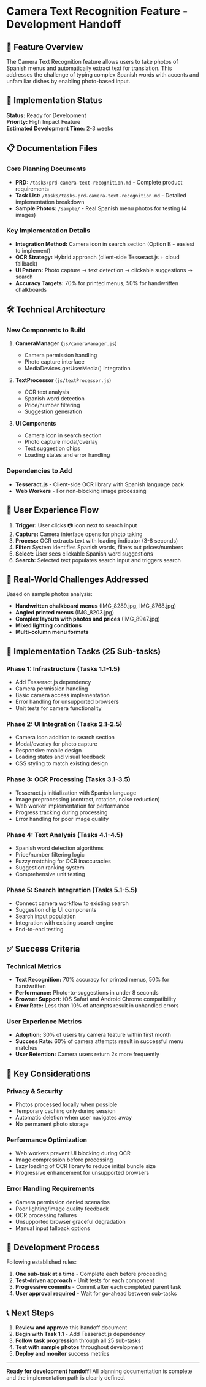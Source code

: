# Camera Text Recognition Feature - Development Handoff

## 📸 Feature Overview

The Camera Text Recognition feature allows users to take photos of Spanish menus and automatically extract text for translation. This addresses the challenge of typing complex Spanish words with accents and unfamiliar dishes by enabling photo-based input.

## 🎯 Implementation Status

**Status:** Ready for Development  
**Priority:** High Impact Feature  
**Estimated Development Time:** 2-3 weeks  

## 📋 Documentation Files

### Core Planning Documents
- **PRD:** `/tasks/prd-camera-text-recognition.md` - Complete product requirements
- **Task List:** `/tasks/tasks-prd-camera-text-recognition.md` - Detailed implementation breakdown
- **Sample Photos:** `/sample/` - Real Spanish menu photos for testing (4 images)

### Key Implementation Details
- **Integration Method:** Camera icon in search section (Option B - easiest to implement)
- **OCR Strategy:** Hybrid approach (client-side Tesseract.js + cloud fallback)
- **UI Pattern:** Photo capture → text detection → clickable suggestions → search
- **Accuracy Targets:** 70% for printed menus, 50% for handwritten chalkboards

## 🛠️ Technical Architecture

### New Components to Build
1. **CameraManager** (`js/cameraManager.js`)
   - Camera permission handling
   - Photo capture interface
   - MediaDevices.getUserMedia() integration

2. **TextProcessor** (`js/textProcessor.js`)
   - OCR text analysis
   - Spanish word detection
   - Price/number filtering
   - Suggestion generation

3. **UI Components**
   - Camera icon in search section
   - Photo capture modal/overlay
   - Text suggestion chips
   - Loading states and error handling

### Dependencies to Add
- **Tesseract.js** - Client-side OCR library with Spanish language pack
- **Web Workers** - For non-blocking image processing

## 🎨 User Experience Flow

1. **Trigger:** User clicks 📷 icon next to search input
2. **Capture:** Camera interface opens for photo taking
3. **Process:** OCR extracts text with loading indicator (3-8 seconds)
4. **Filter:** System identifies Spanish words, filters out prices/numbers
5. **Select:** User sees clickable Spanish word suggestions
6. **Search:** Selected text populates search input and triggers search

## 📱 Real-World Challenges Addressed

Based on sample photos analysis:
- **Handwritten chalkboard menus** (IMG_8289.jpg, IMG_8768.jpg)
- **Angled printed menus** (IMG_8203.jpg)
- **Complex layouts with photos and prices** (IMG_8947.jpg)
- **Mixed lighting conditions**
- **Multi-column menu formats**

## 🔧 Implementation Tasks (25 Sub-tasks)

### Phase 1: Infrastructure (Tasks 1.1-1.5)
- Add Tesseract.js dependency
- Camera permission handling
- Basic camera access implementation
- Error handling for unsupported browsers
- Unit tests for camera functionality

### Phase 2: UI Integration (Tasks 2.1-2.5)
- Camera icon addition to search section
- Modal/overlay for photo capture
- Responsive mobile design
- Loading states and visual feedback
- CSS styling to match existing design

### Phase 3: OCR Processing (Tasks 3.1-3.5)
- Tesseract.js initialization with Spanish language
- Image preprocessing (contrast, rotation, noise reduction)
- Web worker implementation for performance
- Progress tracking during processing
- Error handling for poor image quality

### Phase 4: Text Analysis (Tasks 4.1-4.5)
- Spanish word detection algorithms
- Price/number filtering logic
- Fuzzy matching for OCR inaccuracies
- Suggestion ranking system
- Comprehensive unit testing

### Phase 5: Search Integration (Tasks 5.1-5.5)
- Connect camera workflow to existing search
- Suggestion chip UI components
- Search input population
- Integration with existing search engine
- End-to-end testing

## ✅ Success Criteria

### Technical Metrics
- **Text Recognition:** 70% accuracy for printed menus, 50% for handwritten
- **Performance:** Photo-to-suggestions in under 8 seconds
- **Browser Support:** iOS Safari and Android Chrome compatibility
- **Error Rate:** Less than 10% of attempts result in unhandled errors

### User Experience Metrics
- **Adoption:** 30% of users try camera feature within first month
- **Success Rate:** 60% of camera attempts result in successful menu matches
- **User Retention:** Camera users return 2x more frequently

## 🚨 Key Considerations

### Privacy & Security
- Photos processed locally when possible
- Temporary caching only during session
- Automatic deletion when user navigates away
- No permanent photo storage

### Performance Optimization
- Web workers prevent UI blocking during OCR
- Image compression before processing
- Lazy loading of OCR library to reduce initial bundle size
- Progressive enhancement for unsupported browsers

### Error Handling Requirements
- Camera permission denied scenarios
- Poor lighting/image quality feedback
- OCR processing failures
- Unsupported browser graceful degradation
- Manual input fallback options

## 🔄 Development Process

Following established rules:
1. **One sub-task at a time** - Complete each before proceeding
2. **Test-driven approach** - Unit tests for each component
3. **Progressive commits** - Commit after each completed parent task
4. **User approval required** - Wait for go-ahead between sub-tasks

## 📞 Next Steps

1. **Review and approve** this handoff document
2. **Begin with Task 1.1** - Add Tesseract.js dependency
3. **Follow task progression** through all 25 sub-tasks
4. **Test with sample photos** throughout development
5. **Deploy and monitor** success metrics

---

**Ready for development handoff!** All planning documentation is complete and the implementation path is clearly defined.